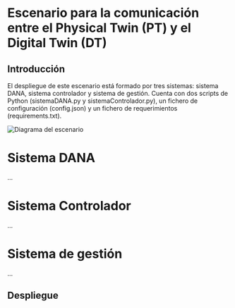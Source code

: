 # Escenario para la comunicación entre el Physical Twin (PT) y el Digital Twin (DT)
## Introducción
El despliegue de este escenario está formado por tres sistemas: sistema DANA, sistema controlador y sistema de gestión. 
Cuenta con dos scripts de Python (sistemaDANA.py y sistemaControlador.py), un fichero de configuración (config.json) y un fichero de requerimientos (requirements.txt).

![Diagrama del escenario](/../main/assets/images)

# Sistema DANA
...

# Sistema Controlador
...

# Sistema de gestión
...

## Despliegue

